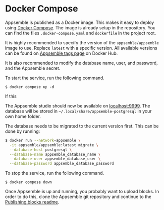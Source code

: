 # Docker Compose

Appsemble is published as a Docker image. This makes it easy to deploy using
[Docker Compose](https://docs.docker.com/compose). The image is already setup in the repository. You
can find the files `.docker-compose.yaml` and `dockerfile` in the project root.

It is highly recommended to specify the version of the `appsemble/appsemble` image to use. Replace
`latest` with a specific version. All available versions can be found on [Appsemble tags page][] on
Docker Hub.

It is also recommended to modify the database name, user, and password, and the Appsemble secret.

To start the service, run the following command.

```
$ docker compose up -d
```

If this

The Appsemble studio should now be available on [localhost:9999](http://localhost:9999). The
database will be stored in `~/.local/share/appsemble-postgresql` in your own home folder.

The database needs to be migrated to the current version first. This can be done by running:

```sh
$ docker run --network=appsemble \
  -it appsemble/appsemble:latest migrate \
  --database-host postgresql \
  --database-name appsemble_database_name \
  --database-user appsemble_database_user \
  --database-password appsemble_database_password
```

To stop the service, run the following command.

```
$ docker compose down
```

Once Appsemble is up and running, you probably want to upload blocks. In order to do this, clone the
Appsemble git repository and continue to the
[Publishing blocks readme](https://gitlab.com/appsemble/appsemble/blob/main/README.md#publishing-blocks).

[appsemble tags page]: https://hub.docker.com/r/appsemble/appsemble/tags
